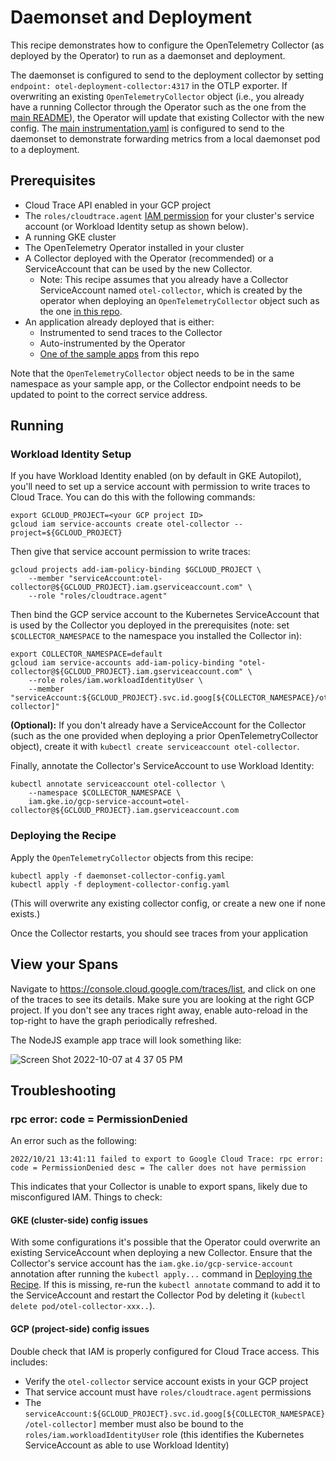 # Daemonset and Deployment

This recipe demonstrates how to configure the OpenTelemetry Collector
(as deployed by the Operator) to run as a daemonset and deployment.

The daemonset is configured to send to the deployment collector by setting 
`endpoint: otel-deployment-collector:4317` in the OTLP exporter. If
overwriting an existing `OpenTelemetryCollector` object (i.e., you already have a running
Collector through the Operator such as the one from the
[main README](../../README.md#starting-the-collector)), the Operator will update that existing
Collector with the new config. The [main instrumentation.yaml](../../instrumentation.yaml)
is configured to send to the daemonset to demonstrate forwarding metrics from a
local daemonset pod to a deployment.

## Prerequisites

* Cloud Trace API enabled in your GCP project
* The `roles/cloudtrace.agent` [IAM permission](https://cloud.google.com/trace/docs/iam#roles)
  for your cluster's service account (or Workload Identity setup as shown below).
* A running GKE cluster
* The OpenTelemetry Operator installed in your cluster
* A Collector deployed with the Operator (recommended) or a ServiceAccount that can be used by the new Collector.
  * Note: This recipe assumes that you already have a Collector ServiceAccount named `otel-collector`,
    which is created by the operator when deploying an `OpenTelemetryCollector` object such as the
    one [in this repo](../../collector-config.yaml).
* An application already deployed that is either:
  * Instrumented to send traces to the Collector
  * Auto-instrumented by the Operator
  * [One of the sample apps](../../sample-apps) from this repo

Note that the `OpenTelemetryCollector` object needs to be in the same namespace as your sample
app, or the Collector endpoint needs to be updated to point to the correct service address.

## Running

### Workload Identity Setup

If you have Workload Identity enabled (on by default in GKE Autopilot), you'll need to set
up a service account with permission to write traces to Cloud Trace. You can do this with
the following commands:

```
export GCLOUD_PROJECT=<your GCP project ID>
gcloud iam service-accounts create otel-collector --project=${GCLOUD_PROJECT}
```

Then give that service account permission to write traces:

```
gcloud projects add-iam-policy-binding $GCLOUD_PROJECT \
    --member "serviceAccount:otel-collector@${GCLOUD_PROJECT}.iam.gserviceaccount.com" \
    --role "roles/cloudtrace.agent"
```

Then bind the GCP service account to the Kubernetes ServiceAccount that is used by the Collector
you deployed in the prerequisites (note: set `$COLLECTOR_NAMESPACE` to the namespace you installed
the Collector in):

```
export COLLECTOR_NAMESPACE=default
gcloud iam service-accounts add-iam-policy-binding "otel-collector@${GCLOUD_PROJECT}.iam.gserviceaccount.com" \
    --role roles/iam.workloadIdentityUser \
    --member "serviceAccount:${GCLOUD_PROJECT}.svc.id.goog[${COLLECTOR_NAMESPACE}/otel-collector]"
```

**(Optional):** If you don't already have a ServiceAccount for the Collector (such as the one provided
when deploying a prior OpenTelemetryCollector object), create it with `kubectl create serviceaccount otel-collector`.

Finally, annotate the Collector's ServiceAccount to use Workload Identity:

```
kubectl annotate serviceaccount otel-collector \
    --namespace $COLLECTOR_NAMESPACE \
    iam.gke.io/gcp-service-account=otel-collector@${GCLOUD_PROJECT}.iam.gserviceaccount.com
```

### Deploying the Recipe

Apply the `OpenTelemetryCollector` objects from this recipe:

```
kubectl apply -f daemonset-collector-config.yaml
kubectl apply -f deployment-collector-config.yaml
```

(This will overwrite any existing collector config, or create a new one if none exists.)

Once the Collector restarts, you should see traces from your application

## View your Spans

Navigate to https://console.cloud.google.com/traces/list, and click on one of
the traces to see its details. Make sure you are looking at the right GCP project.
If you don't see any traces right away, enable auto-reload in the top-right to
have the graph periodically refreshed.

The NodeJS example app trace will look something like:

![Screen Shot 2022-10-07 at 4 37 05 PM](https://user-images.githubusercontent.com/3262098/194649254-e75c5313-07e4-44dc-a807-e136a52d30c5.png)

## Troubleshooting

### rpc error: code = PermissionDenied

An error such as the following:

```
2022/10/21 13:41:11 failed to export to Google Cloud Trace: rpc error: code = PermissionDenied desc = The caller does not have permission
```

This indicates that your Collector is unable to export spans, likely due to misconfigured IAM. Things to check:

#### GKE (cluster-side) config issues

With some configurations it's possible that the Operator could overwrite an existing ServiceAccount when deploying
a new Collector. Ensure that the Collector's service account has the `iam.gke.io/gcp-service-account` annotation after
running the `kubectl apply...` command in [Deploying the Recipe](#deploying-the-recipe). If this is missing, re-run the
`kubectl annotate` command to add it to the ServiceAccount and restart the Collector Pod by deleting it (`kubectl delete pod/otel-collector-xxx..`).

#### GCP (project-side) config issues

Double check that IAM is properly configured for Cloud Trace access. This includes:

* Verify the `otel-collector` service account exists in your GCP project
* That service account must have `roles/cloudtrace.agent` permissions
* The `serviceAccount:${GCLOUD_PROJECT}.svc.id.goog[${COLLECTOR_NAMESPACE}/otel-collector]` member must also be bound
  to the `roles/iam.workloadIdentityUser` role (this identifies the Kubernetes ServiceAccount as able to use Workload Identity)

